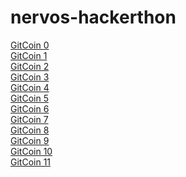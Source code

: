 # nervos-hackerthon

[GitCoin 0](Gitcoin%200/Readme.md)
<br/>
[GitCoin 1](Gitcoin%201/Readme.md)
<br/>
[GitCoin 2](Gitcoin%202/Readme.md)
<br/>
[GitCoin 3](Gitcoin%203/Readme.md)
<br/>
[GitCoin 4](Gitcoin%204/Readme.md)
<br/>
[GitCoin 5](Gitcoin%205/Readme.md)
<br/>
[GitCoin 6](Gitcoin%206/Readme.md)
<br/>
[GitCoin 7](Gitcoin%207/Readme.md)
<br/>
[GitCoin 8](Gitcoin%208/Readme.md)
<br/>
[GitCoin 9](Gitcoin%209/Readme.md)
<br/>
[GitCoin 10](Gitcoin%2010/Readme.md)
<br/>
[GitCoin 11](Gitcoin%2011/Readme.md)